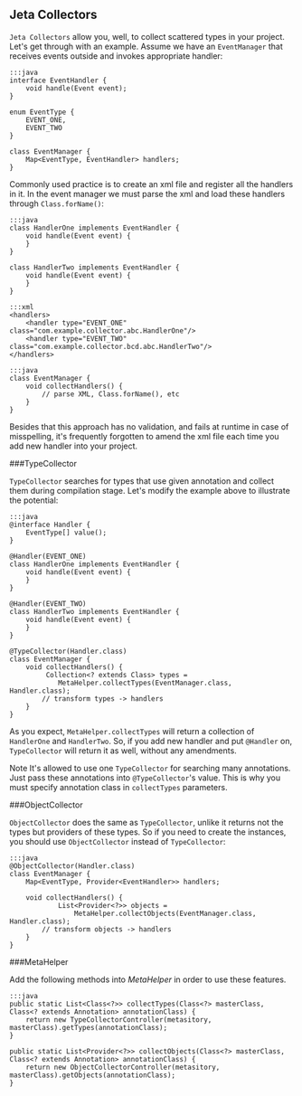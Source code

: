 <div class="page-header">
    <h2>Jeta Collectors</h2>
</div>

`Jeta Collectors` allow you, well, to collect scattered types in your project. Let's get through with an example. Assume we have an `EventManager` that receives events outside and invokes appropriate handler:

    :::java
    interface EventHandler {
        void handle(Event event);
    }

    enum EventType {
        EVENT_ONE,
        EVENT_TWO
    }

    class EventManager {
        Map<EventType, EventHandler> handlers;
    }

Commonly used practice is to create an xml file and register all the handlers in it. In the event manager we must parse the xml and load these handlers through `Class.forName()`:

    :::java
    class HandlerOne implements EventHandler {
        void handle(Event event) {
        }
    }

    class HandlerTwo implements EventHandler {
        void handle(Event event) {
        }
    }

<span/>

    :::xml
    <handlers>
        <handler type="EVENT_ONE" class="com.example.collector.abc.HandlerOne"/>
        <handler type="EVENT_TWO" class="com.example.collector.bcd.abc.HandlerTwo"/>
    </handlers>

<span/>

    :::java
    class EventManager {
        void collectHandlers() {
            // parse XML, Class.forName(), etc
        }
    }

Besides that this approach has no validation, and fails at runtime in case of misspelling, it's frequently forgotten to amend the xml file each time you add new handler into your project.

###TypeCollector

`TypeCollector` searches for types that use given annotation and collect them during compilation stage. Let's modify the example above to illustrate the potential:


    :::java
    @interface Handler {
        EventType[] value();
    }

    @Handler(EVENT_ONE)
    class HandlerOne implements EventHandler {
        void handle(Event event) {
        }
    }

    @Handler(EVENT_TWO)
    class HandlerTwo implements EventHandler {
        void handle(Event event) {
        }
    }

    @TypeCollector(Handler.class)
    class EventManager {
        void collectHandlers() {
             Collection<? extends Class> types =
                MetaHelper.collectTypes(EventManager.class, Handler.class);
            // transform types -> handlers
        }
    }

As you expect, `MetaHelper.collectTypes` will return a collection of `HandlerOne` and `HandlerTwo`. So, if you add new handler and put `@Handler` on, `TypeCollector` will return it as well, without any amendments.

 <span class="label label-info">Note</span> It's allowed to use one `TypeCollector` for searching many annotations. Just pass these annotations into `@TypeCollector`'s value. This is why you must specify annotation class in `collectTypes` parameters.

###ObjectCollector

`ObjectCollector` does the same as `TypeCollector`, unlike it returns not the types but providers of these types. So if you need to create the instances, you should use `ObjectCollector` instead of `TypeCollector`:

    :::java
    @ObjectCollector(Handler.class)
    class EventManager {
        Map<EventType, Provider<EventHandler>> handlers;

        void collectHandlers() {
                List<Provider<?>> objects =
                    MetaHelper.collectObjects(EventManager.class, Handler.class);
            // transform objects -> handlers
        }
    }

###MetaHelper

Add the following methods into *MetaHelper* in order to use these features.

    :::java
    public static List<Class<?>> collectTypes(Class<?> masterClass, Class<? extends Annotation> annotationClass) {
        return new TypeCollectorController(metasitory, masterClass).getTypes(annotationClass);
    }

    public static List<Provider<?>> collectObjects(Class<?> masterClass, Class<? extends Annotation> annotationClass) {
        return new ObjectCollectorController(metasitory, masterClass).getObjects(annotationClass);
    }

